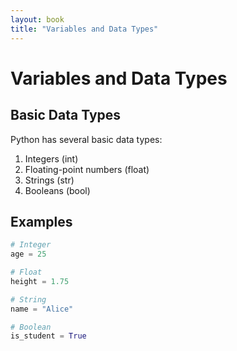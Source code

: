 ```yaml
---
layout: book
title: "Variables and Data Types"
---
```


# Variables and Data Types

## Basic Data Types

Python has several basic data types:

1. Integers (int)
2. Floating-point numbers (float)
3. Strings (str)
4. Booleans (bool)

## Examples

```python
# Integer
age = 25

# Float
height = 1.75

# String
name = "Alice"

# Boolean
is_student = True
```
